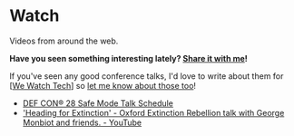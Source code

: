 # Watch

Videos from around the web.

**Have you seen something interesting lately? [Share it with me](https://github.com/amorriscode/anthonymorris.dev/issues/new)!**

If you've seen any good conference talks, I'd love to write about them for [[We Watch Tech]] so [let me know about those too](https://github.com/amorriscode/second-brain/issues/new)!

- [DEF CON® 28 Safe Mode Talk Schedule](https://defcon.org/html/defcon-safemode/dc-safemode-schedule.html)
- ['Heading for Extinction' - Oxford Extinction Rebellion talk with George Monbiot and friends. - YouTube](https://www.youtube.com/watch?v=n__y1FXK_jE)

[//begin]: # "Autogenerated link references for markdown compatibility"
[We Watch Tech]: ../projects/we-watch-tech "we-watch-tech"
[//end]: # "Autogenerated link references"
